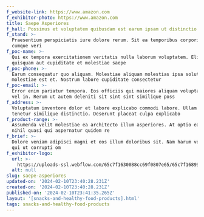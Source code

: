 ```yaml
---
f_website-link: https://www.amazon.com
f_exhibitor-photo: https://www.amazon.com
title: Saepe Asperiores
f_hall: Possimus et voluptatem quibusdam est earum ipsam ut distinctio
f_stand: >-
  Praesentium perspiciatis iure dolore rerum. Sit ea temporibus corporis earum
  cumque veri
f_poc-name: >-
  Qui ex tempora exercitationem veritatis nulla laborum voluptatem. Eligendi
  quisquam aut cupiditate et molestiae saepe 
f_poc-phone: >-
  Earum consequatur quo aliquam. Molestiae aliquam molestias ipsa soluta et modi
  molestiae est et. Nostrum labore cupiditate consectetur
f_poc-email: >-
  Error enim pariatur tempora. Eos officiis qui maiores aliquam voluptates nihil
  vel in. Rerum ut autem deleniti sit sint sint similique poss
f_address: >-
  Voluptatum inventore dolor et labore explicabo commodi labore. Ullam ut vitae
  tenetur similique distinctio. Deserunt placeat culpa explicabo
f_product-range: >-
  Assumenda velit molestiae ea architecto illum asperiores. At optio ea. Aut
  nihil quasi qui aspernatur quidem re
f_brief: >-
  Dolore veniam adipisci magni et eos illum doloribus sit. Nam harum voluptatem
  qui ut corrupti om
f_exhibitor-logo:
  url: >-
    https://uploads-ssl.webflow.com/65c7f1630088cc69f0807e65/65c7f168992ced9002f08576_image14.jpeg
  alt: null
slug: saepe-asperiores
updated-on: '2024-02-10T23:40:28.231Z'
created-on: '2024-02-10T23:40:28.231Z'
published-on: '2024-02-10T23:41:35.265Z'
layout: '[snacks-and-healthy-food-products].html'
tags: snacks-and-healthy-food-products
---
```



